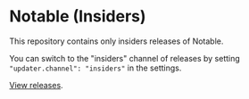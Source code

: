 # Notable (Insiders)

This repository contains only insiders releases of Notable.

You can switch to the "insiders" channel of releases by setting `"updater.channel": "insiders"` in the settings.

[View releases](https://github.com/notable/notable-insiders/releases).
